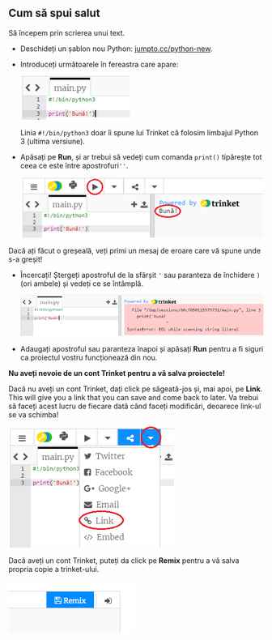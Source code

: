 ## Cum să spui salut

Să începem prin scrierea unui text.

+ Deschideți un șablon nou Python: <a href="http://jumpto.cc/python-new" target="_blank">jumpto.cc/python-new</a>.

+ Introduceți următoarele în fereastra care apare:
    
    ![captură de ecran](images/me-hi.png)
    
    Linia `#!/bin/python3` doar îi spune lui Trinket că folosim limbajul Python 3 (ultima versiune).

+ Apăsați pe **Run**, și ar trebui să vedeți cum comanda `print()` tipărește tot ceea ce este între apostrofuri`''`.
    
    ![captură de ecran](images/me-hi-test.png)

Dacă ați făcut o greșeală, veți primi un mesaj de eroare care vă spune unde s-a greșit!

+ Încercați! Ștergeți apostroful de la sfârșit `'` sau paranteza de închidere `)` (ori ambele) și vedeți ce se întâmplă.
    
    ![captură de ecran](images/me-syntax.png)

+ Adaugați apostroful sau paranteza înapoi și apăsați **Run** pentru a fi siguri ca proiectul vostru funcționează din nou.

**Nu aveți nevoie de un cont Trinket pentru a vă salva proiectele!**

Dacă nu aveți un cont Trinket, dați click pe săgeată-jos și, mai apoi, pe **Link**. This will give you a link that you can save and come back to later. Va trebui să faceți acest lucru de fiecare dată când faceți modificări, deoarece link-ul se va schimba!

![captură de ecran](images/me-link.png)

Dacă aveți un cont Trinket, puteți da click pe **Remix** pentru a vă salva propria copie a trinket-ului.

![captură de ecran](images/me-remix.png)